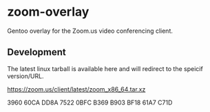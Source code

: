 # zoom-overlay

Gentoo overlay for the Zoom.us video conferencing client.


## Development

The latest linux tarball is available here and will redirect to the speicif
version/URL.

https://zoom.us/client/latest/zoom_x86_64.tar.xz

3960 60CA DD8A 7522 0BFC B369 B903 BF18 61A7 C71D
